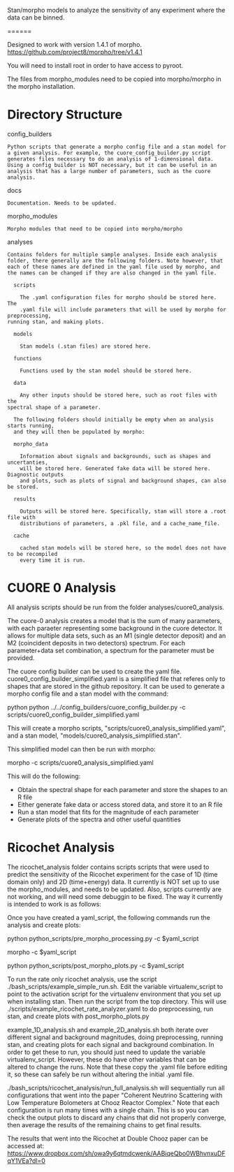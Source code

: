 Stan/morpho models to analyze the sensitivity of any experiment where the data can be binned.

======

  Designed to work with version 1.4.1 of morpho. https://github.com/project8/morpho/tree/v1.4.1
  
  You will need to install root in order to have access to pyroot.

  The files from morpho_modules need to be copied into morpho/morpho in the morpho installation.
  
Directory Structure
======

  config_builders

    Python scripts that generate a morpho config file and a stan model for a given analysis. For example, the cuore_config_builder.py script generates files necessary to do an analysis of 1-dimensional data. Using a config builder is NOT necessary, but it can be useful in an analysis that has a large number of parameters, such as the cuore analysis.

  docs

    Documentation. Needs to be updated.

  morpho_modules

    Morpho modules that need to be copied into morpho/morpho

  analyses

    Contains folders for multiple sample analyses. Inside each analysis folder, there generally are the following folders. Note however, that each of these names are defined in the yaml file used by morpho, and the names can be changed if they are also changed in the yaml file.

      scripts

        The .yaml configuration files for morpho should be stored here. The
        .yaml file will include parameters that will be used by morpho for preprocessing,
	running stan, and making plots.

      models

        Stan models (.stan files) are stored here.

      functions

        Functions used by the stan model should be stored here.

      data

        Any other inputs should be stored here, such as root files with the
	spectral shape of a parameter.

      The following folders should initially be empty when an analysis starts running,
      and they will then be populated by morpho:

      morpho_data

        Information about signals and backgrounds, such as shapes and uncertanties,
        will be stored here. Generated fake data will be stored here. Diagnostic outputs
        and plots, such as plots of signal and background shapes, can also be stored.

      results

        Outputs will be stored here. Specifically, stan will store a .root file with
        distributions of parameters, a .pkl file, and a cache_name_file.

      cache

        cached stan models will be stored here, so the model does not have to be recompiled
        every time it is run.

CUORE 0 Analysis
======

All analysis scripts should be run from the folder analyses/cuore0_analysis.

The cuore-0 analysis creates a model that is the sum of many parameters, with each paraeter representing some background in the cuore detector. It allows for multiple data sets, such as an M1 (single detector deposit) and an M2 (coincident deposits in two detectors) spectrum. For each parameter+data set combination, a spectrum for the parameter must be provided.

The cuore config builder can be used to create the yaml file. cuore0_config_builder_simplified.yaml is a simplified file that referes only to shapes that are stored in the github repository. It can be used to generate a morpho config file and a stan model with the command:

python python ../../config_builders/cuore_config_builder.py -c scripts/cuore0_config_builder_simplified.yaml

This will create a morpho scripts, "scripts/cuore0_analysis_simplified.yaml", and a stan model, "models/cuore0_analysis_simplified.stan".

This simplified model can then be run with morpho:

morpho -c scripts/cuore0_analysis_simplified.yaml

This will do the following:
  - Obtain the spectral shape for each parameter and store the shapes to an R file
  - Either generate fake data or access stored data, and store it to an R file
  - Run a stan model that fits for the magnitude of each parameter
  - Generate plots of the spectra and other useful quantities


Ricochet Analysis
======

The ricochet_analysis folder contains scripts scripts that were used to predict
the sensitivity of the Ricochet experiment for the case of 1D (time domain only)
and 2D (time+energy) data. It currently is NOT set up to use the morpho_modules,
and needs to be updated. Also, scripts currently are not working, and will need
some debuggin to be fixed. The way it currently is intended to work is as follows:

  Once you have created a yaml_script, the following commands run the analysis and create plots:

  python python_scripts/pre_morpho_processing.py -c $yaml_script
  
  morpho -c $yaml_script
  
  python python_scripts/post_morpho_plots.py -c $yaml_script

  To run the rate only ricochet analysis, use the script ./bash_scripts/example_simple_run.sh.
  Edit the variable virtualenv_script to point to the activation script for the
  virtualenv environment that you set up when installing stan. Then run the script from
  the top directory. This will use ./scripts/example_ricochet_rate_analyzer.yaml to
  do preprocessing, run stan, and create plots with post_morpho_plots.py

  example_1D_analysis.sh and example_2D_analysis.sh both iterate over different signal and
  background magnitudes, doing preprocessing, running stan, and creating plots for each
  signal and background combination. In order to get these to run, you should just need to
  update the variable virtualenv_script. However, these do have other variables that
  can be altered to change the runs. Note that these copy the .yaml file before editing it,
  so these can safely be run without altering the initial .yaml file.

  ./bash_scripts/ricochet_analysis/run_full_analysis.sh will sequentially run all
  configurations that went into the paper "Coherent Neutrino Scattering with Low 
  Temperature Bolometers at Chooz Reactor Complex." Note that each configuration is
  run many times with a single chain. This is so you can check the output plots to
  discard any chains that did not properly converge, then average the results of the
  remaining chains to get final results.

  The results that went into the Ricochet at Double Chooz paper can be accessed at:
  https://www.dropbox.com/sh/owa9y6qtmdcwenk/AABiqeQbo0WBhvnxuDFqY1VEa?dl=0
